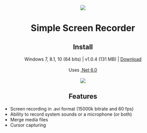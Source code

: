 <p align="center">
  <a href="https://postimg.cc/"><img src="https://i.postimg.cc/3NCTY9rx/screencapturelogo.png"></a>
</p>
<h1 align="center">Simple Screen Recorder</h1>

<h2 align="center">Install</h2>
<p align="center">
  Windows 7, 8.1, 10 (64 bits) | v1.0.4 (131 MB) | <a href="https://github.com/lextrack/Simple-Screen-Recorder/releases/download/1.0.4/Simple-Screen-Recorder-Release-Portable.exe">Download</a><br><br>
  Uses <a href="https://dotnet.microsoft.com/en-us/download/dotnet/6.0/runtime">.Net 6.0</a><br><br>
  <a href="https://postimg.cc/"><img src="https://i.postimg.cc/hjpJFcBs/main-Screen-Inventory.png"></a>
</p>

<h2 align="center">Features</h2>

- Screen recording in .avi format (15000k bitrate and 60 fps)<br>
- Ability to record system sounds or a microphone (or both)<br>
- Merge media files<br>
- Cursor capturing
